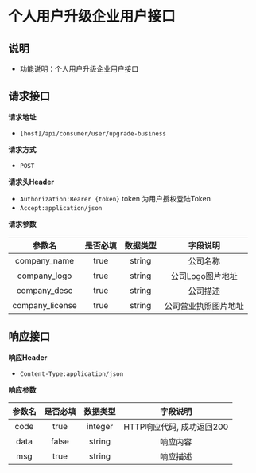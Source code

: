 # 个人用户升级企业用户接口

## 说明

* 功能说明：个人用户升级企业用户接口

## 请求接口

**请求地址**

* `[host]/api/consumer/user/upgrade-business`

**请求方式**

* `POST`

**请求头Header**

* `Authorization:Bearer {token}` token 为用户授权登陆Token
* `Accept:application/json`

**请求参数**

| 参数名 | 是否必填 | 数据类型 | 字段说明 |
| :---: | :---: | :---: | :---: |
| company\_name | true | string | 公司名称 |
| company\_logo | true | string | 公司Logo图片地址 |
| company\_desc | true | string | 公司描述 |
| company\_license | true | string | 公司营业执照图片地址 |

## 响应接口

**响应Header**

* `Content-Type:application/json`

**响应参数**

| 参数名 | 是否必填 | 数据类型 | 字段说明 |
| :---: | :---: | :---: | :---: |
| code | true | integer | HTTP响应代码, 成功返回200 |
| data | false | string | 响应内容 |
| msg | true | string | 响应描述 |

